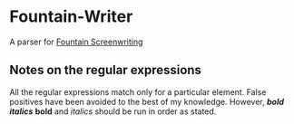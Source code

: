 # Fountain-Writer
A parser for [Fountain Screenwriting](fountain.io)

## Notes on the regular expressions
All the regular expressions match only for a particular element. False positives have been avoided to the best of my knowledge. 
However, ***bold italics*** **bold** and *italics* should be run in order as stated. 
